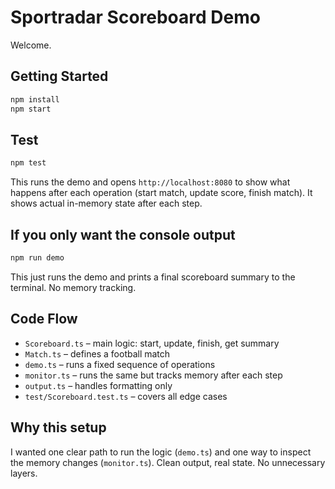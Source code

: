 # Sportradar Scoreboard Demo

Welcome.

## Getting Started

```bash
npm install
npm start
```

## Test

```bash
npm test
```

This runs the demo and opens `http://localhost:8080` to show what happens after each operation (start match, update score, finish match). It shows actual in-memory state after each step.

## If you only want the console output

```bash
npm run demo
```

This just runs the demo and prints a final scoreboard summary to the terminal. No memory tracking.

## Code Flow

- `Scoreboard.ts` – main logic: start, update, finish, get summary
- `Match.ts` – defines a football match
- `demo.ts` – runs a fixed sequence of operations
- `monitor.ts` – runs the same but tracks memory after each step
- `output.ts` – handles formatting only
- `test/Scoreboard.test.ts` – covers all edge cases

## Why this setup

I wanted one clear path to run the logic (`demo.ts`) and one way to inspect the memory changes (`monitor.ts`). Clean output, real state. No unnecessary layers.
